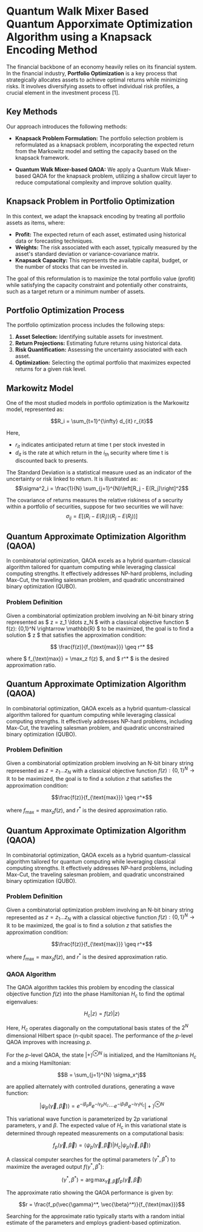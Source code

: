 # Quantum Walk Mixer Based Quantum Apporximate Optimization Algorithm using a Knapsack Encoding Method

The financial backbone of an economy heavily relies on its financial system. In the financial industry, **Portfolio Optimization** is a key process that strategically allocates assets to achieve optimal returns while minimizing risks. It involves diversifying assets to offset individual risk profiles, a crucial element in the investment process [1].

## Key Methods

Our approach introduces the following methods:

- **Knapsack Problem Formulation:** The portfolio selection problem is reformulated as a knapsack problem, incorporating the expected return from the Markowitz model and setting the capacity based on the knapsack framework.
  
- **Quantum Walk Mixer-based QAOA:** We apply a Quantum Walk Mixer-based QAOA for the knapsack problem, utilizing a shallow circuit layer to reduce computational complexity and improve solution quality.

## Knapsack Problem in Portfolio Optimization

In this context, we adapt the knapsack encoding by treating all portfolio assets as items, where:
- **Profit:** The expected return of each asset, estimated using historical data or forecasting techniques.
- **Weights:** The risk associated with each asset, typically measured by the asset's standard deviation or variance-covariance matrix.
- **Knapsack Capacity:** This represents the available capital, budget, or the number of stocks that can be invested in.

The goal of this reformulation is to maximize the total portfolio value (profit) while satisfying the capacity constraint and potentially other constraints, such as a target return or a minimum number of assets.

## Portfolio Optimization Process

The portfolio optimization process includes the following steps:

1. **Asset Selection:** Identifying suitable assets for investment.
2. **Return Projections:** Estimating future returns using historical data.
3. **Risk Quantification:** Assessing the uncertainty associated with each asset.
4. **Optimization:** Selecting the optimal portfolio that maximizes expected returns for a given risk level.

## Markowitz Model

One of the most studied models in portfolio optimization is the Markowitz model, represented as:


$$R_i = \sum_{t=1}^{\infty} d_{it} r_{it}$$

Here, 
- $r_{it}$ indicates anticipated return at time t  per stock invested in
- $d_{it}$ is the rate at which return in the $i_{th}$ security where time t is discounted back to presents.

The Standard Deviation is a statistical measure used as an indicator of the
uncertainty or risk linked to return. It is illustrated as: 
$$\sigma^2_i = \frac{1}{N} \sum_{j=1}^{N}\left[R_j - E(R_j)\right]^2$$

The covariance of returns measures the relative riskiness of a security within a portfolio of
securities, suppose for two securities we will have: $$\sigma_{ij} = E\left[(R_i - E(R_i))(R_j - E(R_j))\right]$$

## Quantum Approximate Optimization Algorithm (QAOA)

In combinatorial optimization, QAOA excels as a hybrid quantum-classical algorithm tailored for quantum computing while leveraging classical computing strengths. It effectively addresses NP-hard problems, including Max-Cut, the traveling salesman problem, and quadratic unconstrained binary optimization (QUBO).

### Problem Definition

Given a combinatorial optimization problem involving an N-bit binary string represented as $ z = z_1 \ldots z_N $ with a classical objective function $ f(z): \{0,1\}^N \rightarrow \mathbb{R} $ to be maximized, the goal is to find a solution $ z $ that satisfies the approximation condition:

$$
\frac{f(z)}{f_{\text{max}}} \geq r^*
$$

where $ f_{\text{max}} = \max_z f(z) $, and $ r^* $ is the desired approximation ratio.

## Quantum Approximate Optimization Algorithm (QAOA)

In combinatorial optimization, QAOA excels as a hybrid quantum-classical algorithm tailored for quantum computing while leveraging classical computing strengths. It effectively addresses NP-hard problems, including Max-Cut, the traveling salesman problem, and quadratic unconstrained binary optimization (QUBO).

### Problem Definition

Given a combinatorial optimization problem involving an N-bit binary string represented as $z = z_1 \ldots z_N$ with a classical objective function $f(z): \{0,1\}^N \rightarrow \mathbb{R}$ to be maximized, the goal is to find a solution $z$ that satisfies the approximation condition: 

$$\frac{f(z)}{f_{\text{max}}} \geq r^*$$

where $f_{\text{max}} = \max_z f(z)$, and $r^*$ is the desired approximation ratio.

## Quantum Approximate Optimization Algorithm (QAOA)

In combinatorial optimization, QAOA excels as a hybrid quantum-classical algorithm tailored for quantum computing while leveraging classical computing strengths. It effectively addresses NP-hard problems, including Max-Cut, the traveling salesman problem, and quadratic unconstrained binary optimization (QUBO).

### Problem Definition

Given a combinatorial optimization problem involving an N-bit binary string represented as $z = z_1 \ldots z_N$ with a classical objective function $f(z): \{0,1\}^N \rightarrow \mathbb{R}$ to be maximized, the goal is to find a solution $z$ that satisfies the approximation condition: 

$$\frac{f(z)}{f_{\text{max}}} \geq r^*$$

where $f_{\text{max}} = \max_z f(z)$, and $r^*$ is the desired approximation ratio.

### QAOA Algorithm

The QAOA algorithm tackles this problem by encoding the classical objective function $f(z)$ into the phase Hamiltonian $H_c$ to find the optimal eigenvalues:

$$H_c |z\rangle = f(z) |z\rangle$$

Here, $H_c$ operates diagonally on the computational basis states of the $2^N$ dimensional Hilbert space (n-qubit space). The performance of the $p$-level QAOA improves with increasing $p$.

For the $p$-level QAOA, the state $|+\rangle^{\otimes N}$ is initialized, and the Hamiltonians $H_c$ and a mixing Hamiltonian:

$$B = \sum_{j=1}^{N} \sigma_x^j$$

are applied alternately with controlled durations, generating a wave function:

$$|\psi_p(\vec{\gamma}, \vec{\beta})\rangle = e^{-i\beta_p B} e^{-i\gamma_p H_c} \cdots e^{-i\beta_1 B} e^{-i\gamma_1 H_c} |+\rangle^{\otimes N}$$

This variational wave function is parameterized by $2p$ variational parameters, $\gamma$ and $\beta$. The expected value of $H_c$ in this variational state is determined through repeated measurements on a computational basis:

$$f_p(\vec{\gamma}, \vec{\beta}) = \langle \psi_p(\vec{\gamma}, \vec{\beta}) | H_c | \psi_p(\vec{\gamma}, \vec{\beta}) \rangle$$

A classical computer searches for the optimal parameters $(\gamma^*, \beta^*)$ to maximize the averaged output $f(\gamma^*, \beta^*)$:

$$(\gamma^*, \beta^*) = \arg\max_{\vec{\gamma}, \vec{\beta}} f_p(\vec{\gamma}, \vec{\beta})$$

The approximate ratio showing the QAOA performance is given by:

$$r = \frac{f_p(\vec{\gamma}^*, \vec{\beta}^*)}{f_{\text{max}}}$$

Searching for the approximate ratio typically starts with a random initial estimate of the parameters and employs gradient-based optimization.

